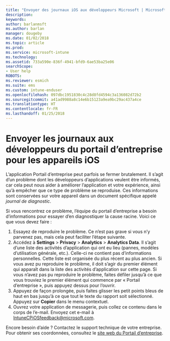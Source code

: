 ```yaml
---
title: "Envoyer des journaux iOS aux développeurs Microsoft | Microsoft Docs"
description: 
keywords: 
author: barlanmsft
ms.author: barlan
manager: dougeby
ms.date: 01/02/2018
ms.topic: article
ms.prod: 
ms.service: microsoft-intune
ms.technology: 
ms.assetid: 733a590e-836f-4941-bfd9-6ae53ba25e06
searchScope:
- User help
ROBOTS: 
ms.reviewer: esmich
ms.suite: ems
ms.custom: intune-enduser
ms.openlocfilehash: 097dbc1951830c4c28d8fd4594c3a136082d72b2
ms.sourcegitcommit: a41ad9988a8c14e6b15123a9ea9bc29ac437a4ce
ms.translationtype: HT
ms.contentlocale: fr-FR
ms.lasthandoff: 01/25/2018
---
```

# <a name="send-logs-to-the-company-portal-developers-for-ios-devices"></a>Envoyer les journaux aux développeurs du portail d’entreprise pour les appareils iOS

L’application Portail d’entreprise peut parfois se fermer brutalement. Il s’agit d’un problème dont les développeurs d’applications veulent être informés, car cela peut nous aider à améliorer l’application et votre expérience, ainsi qu’à empêcher que ce type de problème se reproduise. Ces informations sont conservées sur votre appareil dans un document spécifique appelé _journal de diagnostic_.

Si vous rencontrez ce problème, l’équipe du portail d’entreprise a besoin d’informations pour essayer d’en diagnostiquer la cause racine. Voici ce que vous devez faire :

1.  Essayez de reproduire le problème. Ce n’est pas grave si vous n’y parvenez pas, mais cela peut faciliter l’étape suivante.
2.  Accédez à __Settings__ > __Privacy__ > __Analytics__ > __Analytics Data__. Il s’agit d’une liste des activités d’application qui ont eu lieu (pannes, modèles d’utilisation générale, etc.). Celle-ci ne contient pas d’informations personnelles. Cette liste est organisée du plus récent au plus ancien. Si vous avez pu reproduire le problème, il doit s’agir du premier élément qui apparaît dans la liste des activités d’application sur cette page. Si vous n’avez pas pu reproduire le problème, faites défiler jusqu’à ce que vous trouviez le premier élément qui commence par « Portail d’entreprise », puis appuyez dessus pour l’ouvrir.
3.  Appuyez de façon prolongée, puis faites glisser les petit points bleus de haut en bas jusqu’à ce que tout le texte du rapport soit sélectionné. Appuyez sur __Copier__ dans le menu contextuel.
4.  Ouvrez votre application de messagerie, puis collez ce contenu dans le corps de l’e-mail. Envoyez cet e-mail à <a href="mailto:IntuneCPiOSfeedback@microsoft.com?subject=My Company Portal App Closed Unexpectedly&body=Press and hold, then paste your copied Company Portal app logs here.">IntuneCPiOSfeedback@microsoft.com</a>.

Encore besoin d’aide ? Contactez le support technique de votre entreprise. Pour obtenir ses coordonnées, consultez le [site web du Portail d’entreprise](https://portal.manage.microsoft.com#HelpDeskDialog).
